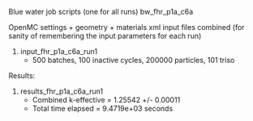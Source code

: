 Blue water job scripts (one for all runs)
bw_fhr_p1a_c6a

OpenMC settings + geometry + materials xml input files combined
(for sanity of remembering the input parameters for each run)
1) input_fhr_p1a_c6a_run1
    - 500 batches, 100 inactive cycles, 200000 particles, 101 triso

Results: 
1) results_fhr_p1a_c6a_run1
    -  Combined k-effective        = 1.25542 +/- 0.00011
    -  Total time elapsed                = 9.4719e+03 seconds
